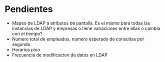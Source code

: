 Pendientes
==========
- Mapeo de LDAP a atributos de pantalla. Es el mismo para todas las instancias de LDAP y empresas o tiene variaciones entre ellas o cambia con el tiempo?
- Numero total de empleados, numero esperado de consultas por segundo
- Horarios pico
- Frecuencia de modificacion de datos en LDAP